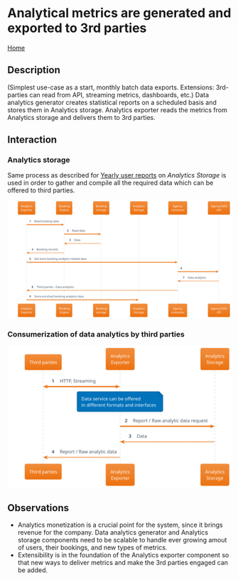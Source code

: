 # Analytical metrics are generated and exported to 3rd parties

[Home](../../README.md#use-cases)

## Description

(Simplest use-case as a start, monthly batch data exports. Extensions: 3rd-parties can read from API, streaming metrics, dashboards, etc.)
Data analytics generator creates statistical reports on a scheduled basis and stores them in Analytics storage. Analytics exporter reads the metrics from Analytics storage and delivers them to 3rd parties.

## Interaction

### Analytics storage

Same process as described for [Yearly user reports](./user_yearly_report.md) on _Analytics Storage_ is used in order to gather and compile all the required data which can be offered to third parties.

![](./analytics_storage.svg)

### Consumerization of data analytics by third parties

![](./data_analytics_consumerization.svg)

## Observations

- Analytics monetization is a crucial point for the system, since it brings revenue for the company. Data analytics generator and Analytics storage components need to be scalable to handle ever growing amout of users, their bookings, and new types of metrics.
- Extensibility is in the foundation of the Analytics exporter component so that new ways to deliver metrics and make the 3rd parties engaged can be added.
